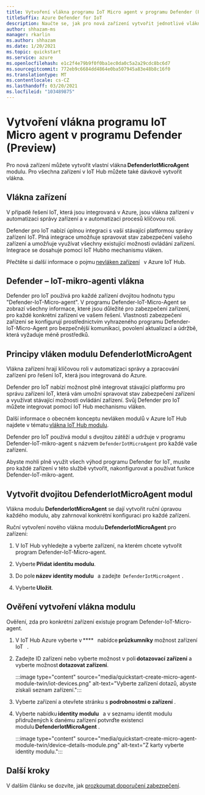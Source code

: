 ```yaml
---
title: Vytvoření vlákna programu IoT Micro agent v programu Defender (Preview)
titleSuffix: Azure Defender for IoT
description: Naučte se, jak pro nová zařízení vytvořit jednotlivé vlákna DefenderIotMicroAgent modulu.
author: shhazam-ms
manager: rkarlin
ms.author: shhazam
ms.date: 1/20/2021
ms.topic: quickstart
ms.service: azure
ms.openlocfilehash: e1c2f4e79b9f0f0ba1ec0da0c5a2a29cdc8bc6d7
ms.sourcegitcommit: 772eb9c6684dd4864e0ba507945a83e48b8c16f0
ms.translationtype: MT
ms.contentlocale: cs-CZ
ms.lasthandoff: 03/20/2021
ms.locfileid: "103489875"
---
```

# <a name="create-a-defender-iot-micro-agent-module-twin-preview"></a>Vytvoření vlákna programu IoT Micro agent v programu Defender (Preview)

Pro nová zařízení můžete vytvořit vlastní vlákna **DefenderIotMicroAgent** modulu. Pro všechna zařízení v IoT Hub můžete také dávkově vytvořit vlákna. 

## <a name="device-twins"></a>Vlákna zařízení 

V případě řešení IoT, která jsou integrovaná v Azure, jsou vlákna zařízení v automatizaci správy zařízení a v automatizaci procesů klíčovou rolí. 

Defender pro IoT nabízí úplnou integraci s vaší stávající platformou správy zařízení IoT. Plná integrace umožňuje spravovat stav zabezpečení vašeho zařízení a umožňuje využívat všechny existující možnosti ovládání zařízení. Integrace se dosahuje pomocí IoT Hubho mechanismu vláken. 

Přečtěte si další informace o pojmu [nevláken zařízení](../iot-hub/iot-hub-devguide-device-twins.md)   v Azure IoT Hub. 

## <a name="defender-iot-micro-agent-twins"></a>Defender – IoT-mikro-agenti vlákna 

Defender pro IoT používá pro každé zařízení dvojitou hodnotu typu "Defender-IoT-Micro-agent". V programu Defender-IoT-Micro-Agent se zobrazí všechny informace, které jsou důležité pro zabezpečení zařízení, pro každé konkrétní zařízení ve vašem řešení. Vlastnosti zabezpečení zařízení se konfigurují prostřednictvím vyhrazeného programu Defender-IoT-Micro-Agent pro bezpečnější komunikaci, povolení aktualizací a údržbě, která vyžaduje méně prostředků. 

## <a name="understanding-defenderiotmicroagent-module-twins"></a>Principy vláken modulu DefenderIotMicroAgent 

Vlákna zařízení hrají klíčovou roli v automatizaci správy a zpracování zařízení pro řešení IoT, která jsou integrovaná do Azure.

Defender pro IoT nabízí možnost plně integrovat stávající platformu pro správu zařízení IoT, která vám umožní spravovat stav zabezpečení zařízení a využívat stávající možnosti ovládání zařízení. Svůj Defender pro IoT můžete integrovat pomocí IoT Hub mechanismu vláken.  

Další informace o obecném konceptu nevláken modulů v Azure IoT Hub najdete v tématu [vlákna IoT Hub modulu](../iot-hub/iot-hub-devguide-module-twins.md).

Defender pro IoT používá modul s dvojitou zátěží a udržuje v programu Defender-IoT-mikro-agent s názvem `DefenderIotMicroAgent` pro každé vaše zařízení. 

Abyste mohli plně využít všech výhod programu Defender for IoT, musíte pro každé zařízení v této službě vytvořit, nakonfigurovat a používat funkce Defender-IoT-mikro-agent. 

## <a name="create-defenderiotmicroagent-module-twin"></a>Vytvořit dvojitou DefenderIotMicroAgent modul 

Vlákna modulu **DefenderIotMicroAgent** se dají vytvořit ruční úpravou každého modulu, aby zahrnoval konkrétní konfiguraci pro každé zařízení. 

Ruční vytvoření nového vlákna modulu **DefenderIotMicroAgent** pro zařízení: 

1. V IoT Hub vyhledejte a vyberte zařízení, na kterém chcete vytvořit program Defender-IoT-Micro-agent. 

1. Vyberte **Přidat identitu modulu**. 

1. Do pole **název identity modulu**   a zadejte  `DefenderIotMicroAgent` . 

1. Vyberte **Uložit**. 

## <a name="verify-the-creation-of-a-module-twin"></a>Ověření vytvoření vlákna modulu 

Ověření, zda pro konkrétní zařízení existuje program Defender-IoT-Micro-agent. 

1. V IoT Hub Azure vyberte v ****   nabídce **průzkumníky** možnost zařízení IoT   . 

1. Zadejte ID zařízení nebo vyberte možnost v poli **dotazovací zařízení** a vyberte možnost **dotazovat zařízení**.  

    :::image type="content" source="media/quickstart-create-micro-agent-module-twin/iot-devices.png" alt-text="Vyberte zařízení dotazů, abyste získali seznam zařízení.":::

1. Vyberte zařízení a otevřete stránku s **podrobnostmi o zařízení** . 

1. Vyberte nabídku **identity modulu**   a v seznamu identit modulu přidružených k danému zařízení potvrďte existenci modulu **DefenderIotMicroAgent** .  

    :::image type="content" source="media/quickstart-create-micro-agent-module-twin/device-details-module.png" alt-text="Z karty vyberte identity modulu.":::

## <a name="next-steps"></a>Další kroky 

V dalším článku se dozvíte, jak [prozkoumat doporučení zabezpečení](quickstart-investigate-security-recommendations.md).
